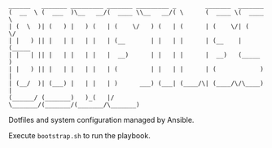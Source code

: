 ```
______   _______ _________ _______ _________ _        _______  _______
(  __  \ (  ___  )\__   __/(  ____ \\__   __/( \      (  ____ \(  ____ \
| (  \  )| (   ) |   ) (   | (    \/   ) (   | (      | (    \/| (    \/
| |   ) || |   | |   | |   | (__       | |   | |      | (__    | (_____
| |   | || |   | |   | |   |  __)      | |   | |      |  __)   (_____  )
| |   ) || |   | |   | |   | (         | |   | |      | (            ) |
| (__/  )| (___) |   | |   | )      ___) (___| (____/\| (____/\/\____) |
(______/ (_______)   )_(   |/       \_______/(_______/(_______/\_______)

```

Dotfiles and system configuration managed by Ansible.

Execute `bootstrap.sh` to run the playbook.